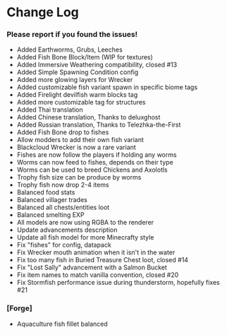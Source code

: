 # Change Log

### Please report if you found the issues!

* Added Earthworms, Grubs, Leeches
* Added Fish Bone Block/Item (WIP for textures)
* Added Immersive Weathering compatibility, closed #13
* Added Simple Spawning Condition config
* Added more glowing layers for Wrecker
* Added customizable fish variant spawn in specific biome tags
* Added Firelight devilfish warm blocks tag
* Added more customizable tag for structures
* Added Thai translation
* Added Chinese translation, Thanks to deluxghost
* Added Russian translation, Thanks to Telezhka-the-First
* Added Fish Bone drop to fishes
* Allow modders to add their own fish variant
* Blackcloud Wrecker is now a rare variant
* Fishes are now follow the players if holding any worms
* Worms can now feed to fishes, depends on their type
* Worms can be used to breed Chickens and Axolotls
* Trophy fish size can be produce by worms
* Trophy fish now drop 2-4 items
* Balanced food stats
* Balanced villager trades
* Balanced all chests/entities loot
* Balanced smelting EXP
* All models are now using RGBA to the renderer
* Update advancements description
* Update all fish model for more Minecrafty style
* Fix "fishes" for config, datapack
* Fix Wrecker mouth animation when it isn't in the water
* Fix too many fish in Buried Treasure Chest loot, closed #14
* Fix "Lost Sally" advancement with a Salmon Bucket
* Fix item names to match vanilla convention, closed #20
* Fix Stormfish performance issue during thunderstorm, hopefully fixes #21

### [Forge]
* Aquaculture fish fillet balanced